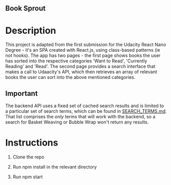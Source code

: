 ## Book Sprout

# Description

This project is adapted from the first submission for the Udacity React Nano Degree - it's an SPA created with React.js, using class-based patterns (ie not hooks). The app has two pages - the first page shows books the user has sorted into the respective categories 'Want to Read', 'Currently Reading' and 'Read'. The second page provides a search interface that makes a call to Udaacity's API, which then retrieves an array of relevant books the user can sort into the above mentioned categories.

## Important

The backend API uses a fixed set of cached search results and is limited to a particular set of search terms, which can be found in [SEARCH_TERMS.md](SEARCH_TERMS.md). That list comprises the _only_ terms that will work with the backend, so a search for Basket Weaving or Bubble Wrap won't return any results.

# Instructions

1. Clone the repo

2. Run npm install in the relevant directory

3. Run npm start
